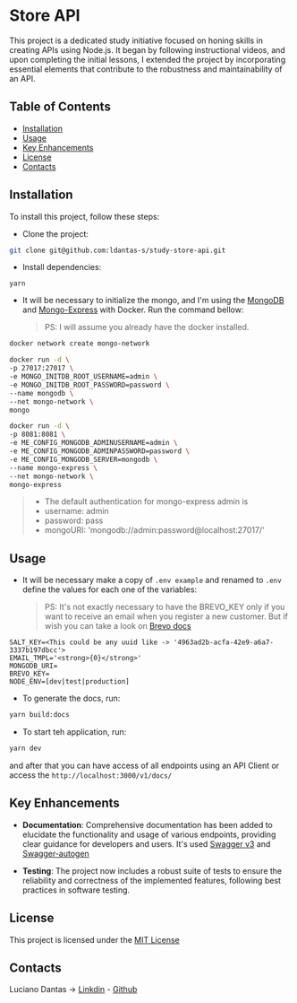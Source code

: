 # Store API

This project is a dedicated study initiative focused on honing skills in creating APIs using Node.js. It began by following instructional videos, and upon completing the initial lessons, I extended the project by incorporating essential elements that contribute to the robustness and maintainability of an API.

## Table of Contents

- [Installation](#installation)
- [Usage](#usage)
- [Key Enhancements](#key-enhancements)
- [License](#license)
- [Contacts](#contacts)
<!-- - [Contributing](#contributing)
- [Documentation](#documentation)
- [Badges](#badges)
- [Acknowledgments](#acknowledgments)
- [Demo](#demo) -->

## Installation

To install this project, follow these steps:

- Clone the project:

```bash
git clone git@github.com:ldantas-s/study-store-api.git
```

- Install dependencies:

```
yarn
```

- It will be necessary to initialize the mongo, and I'm using the [MongoDB](https://hub.docker.com/_/mongo) and [Mongo-Express](https://hub.docker.com/_/mongo-express) with Docker. Run the command bellow:
  > PS: I will assume you already have the docker installed.

```bash
docker network create mongo-network

docker run -d \
-p 27017:27017 \
-e MONGO_INITDB_ROOT_USERNAME=admin \
-e MONGO_INITDB_ROOT_PASSWORD=password \
--name mongodb \
--net mongo-network \
mongo

docker run -d \
-p 8081:8081 \
-e ME_CONFIG_MONGODB_ADMINUSERNAME=admin \
-e ME_CONFIG_MONGODB_ADMINPASSWORD=password \
-e ME_CONFIG_MONGODB_SERVER=mongodb \
--name mongo-express \
--net mongo-network \
mongo-express
```

> - The default authentication for mongo-express admin is
> - username: admin
> - password: pass
> - mongoURI: 'mongodb://admin:password@localhost:27017/'

## Usage

- It will be necessary make a copy of `.env example` and renamed to `.env` define the values for each one of the variables:
  > PS: It's not exactly necessary to have the BREVO_KEY only if you want to receive an email when you register a new customer. But if wish you can take a look on [Brevo docs](https://developers.brevo.com/docs)

```
SALT_KEY=<This could be any uuid like -> '4963ad2b-acfa-42e9-a6a7-3337b197dbcc'>
EMAIL_TMPL='<strong>{0}</strong>'
MONGODB_URI=
BREVO_KEY=
NODE_ENV=[dev|test|production]
```

- To generate the docs, run:

```bash
yarn build:docs
```

- To start teh application, run:

```bash
yarn dev
```

and after that you can have access of all endpoints using an API Client or access the `http://localhost:3000/v1/docs/`

## Key Enhancements

- **Documentation**: Comprehensive documentation has been added to elucidate the functionality and usage of various endpoints, providing clear guidance for developers and users. It's used [Swagger v3](https://swagger.io/docs/specification/about/) and [Swagger-autogen](https://github.com/swagger-autogen/swagger-autogen#swagger-autogen)

- **Testing**: The project now includes a robust suite of tests to ensure the reliability and
  correctness of the implemented features, following best practices in software testing.

## License

This project is licensed under the [MIT License](./LICENSE)

## Contacts

Luciano Dantas -> [Linkdin](https://www.linkedin.com/in/ldantas-s/) - [Github](https://github.com/ldantas-s)
